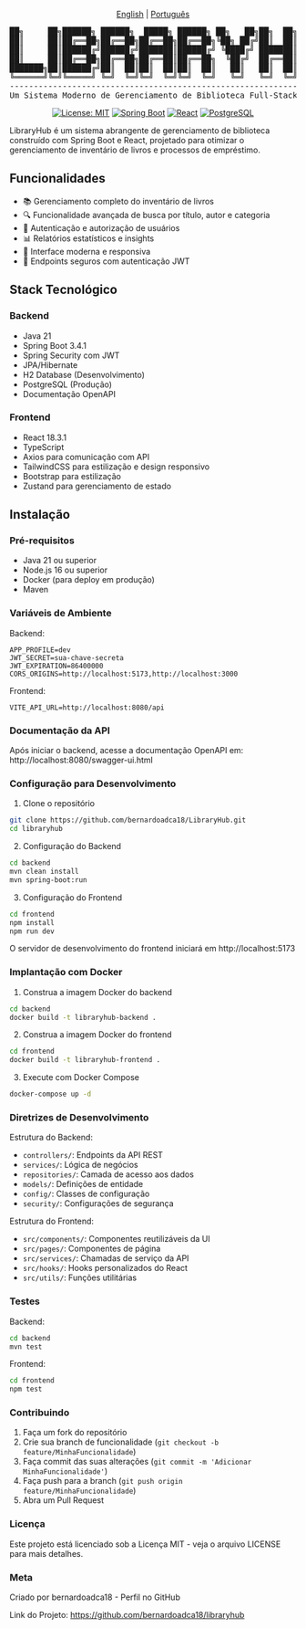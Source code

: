 <div align="center">
  
[English](README.md) | [Português](README.pt-br.md)
  
<pre>
██╗     ██╗██████╗ ██████╗  █████╗ ██████╗ ██╗   ██╗██╗  ██╗██╗   ██╗██████╗
██║     ██║██╔══██╗██╔══██╗██╔══██╗██╔══██╗╚██╗ ██╔╝██║  ██║██║   ██║██╔══██╗
██║     ██║██████╔╝██████╔╝███████║██████╔╝ ╚████╔╝ ███████║██║   ██║██████╔╝
██║     ██║██╔══██╗██╔══██╗██╔══██║██╔══██╗  ╚██╔╝  ██╔══██║██║   ██║██╔══██╗
███████╗██║██████╔╝██║  ██║██║  ██║██║  ██║   ██║   ██║  ██║╚██████╔╝██████╔╝
╚══════╝╚═╝╚═════╝ ╚═╝  ╚═╝╚═╝  ╚═╝╚═╝  ╚═╝   ╚═╝   ╚═╝  ╚═╝ ╚═════╝ ╚═════╝
---------------------------------------------------------------------------
Um Sistema Moderno de Gerenciamento de Biblioteca Full-Stack
</pre>

[![License: MIT](https://img.shields.io/badge/License-MIT-yellow.svg)](https://opensource.org/licenses/MIT)
[![Spring Boot](https://img.shields.io/badge/Spring%20Boot-3.4.1-brightgreen.svg)](https://spring.io/projects/spring-boot)
[![React](https://img.shields.io/badge/React-18.3.1-blue.svg)](https://reactjs.org/)
[![PostgreSQL](https://img.shields.io/badge/PostgreSQL-Latest-blue.svg)](https://www.postgresql.org/)

</div>

LibraryHub é um sistema abrangente de gerenciamento de biblioteca construído com Spring Boot e React, projetado para otimizar o gerenciamento de inventário de livros e processos de empréstimo.

## Funcionalidades

- 📚 Gerenciamento completo do inventário de livros
- 🔍 Funcionalidade avançada de busca por título, autor e categoria
- 👥 Autenticação e autorização de usuários
- 📊 Relatórios estatísticos e insights
- 📱 Interface moderna e responsiva
- 🔐 Endpoints seguros com autenticação JWT

## Stack Tecnológico

### Backend
- Java 21
- Spring Boot 3.4.1
- Spring Security com JWT
- JPA/Hibernate
- H2 Database (Desenvolvimento)
- PostgreSQL (Produção)
- Documentação OpenAPI

### Frontend
- React 18.3.1
- TypeScript
- Axios para comunicação com API
- TailwindCSS para estilização e design responsivo
- Bootstrap para estilização
- Zustand para gerenciamento de estado

## Instalação

### Pré-requisitos
- Java 21 ou superior
- Node.js 16 ou superior
- Docker (para deploy em produção)
- Maven

### Variáveis de Ambiente

Backend:
```properties
APP_PROFILE=dev
JWT_SECRET=sua-chave-secreta
JWT_EXPIRATION=86400000
CORS_ORIGINS=http://localhost:5173,http://localhost:3000
```

Frontend:
```properties
VITE_API_URL=http://localhost:8080/api
```

### Documentação da API
Após iniciar o backend, acesse a documentação OpenAPI em:
http://localhost:8080/swagger-ui.html

### Configuração para Desenvolvimento

1. Clone o repositório
```bash
git clone https://github.com/bernardoadca18/LibraryHub.git
cd libraryhub
```
2. Configuração do Backend
```bash
cd backend
mvn clean install
mvn spring-boot:run
```

3. Configuração do Frontend
```bash
cd frontend
npm install
npm run dev
```
O servidor de desenvolvimento do frontend iniciará em http://localhost:5173

### Implantação com Docker

1. Construa a imagem Docker do backend
```bash
cd backend
docker build -t libraryhub-backend .
```

2. Construa a imagem Docker do frontend
```bash
cd frontend
docker build -t libraryhub-frontend .
```

3. Execute com Docker Compose
```bash
docker-compose up -d
```

### Diretrizes de Desenvolvimento

Estrutura do Backend:
- `controllers/`: Endpoints da API REST
- `services/`: Lógica de negócios
- `repositories/`: Camada de acesso aos dados
- `models/`: Definições de entidade
- `config/`: Classes de configuração
- `security/`: Configurações de segurança

Estrutura do Frontend:
- `src/components/`: Componentes reutilizáveis da UI
- `src/pages/`: Componentes de página
- `src/services/`: Chamadas de serviço da API
- `src/hooks/`: Hooks personalizados do React
- `src/utils/`: Funções utilitárias

### Testes

Backend:
```bash
cd backend
mvn test
```

Frontend:
```bash
cd frontend
npm test
```

### Contribuindo

1. Faça um fork do repositório
2. Crie sua branch de funcionalidade (`git checkout -b feature/MinhaFuncionalidade`)
3. Faça commit das suas alterações (`git commit -m 'Adicionar MinhaFuncionalidade'`)
4. Faça push para a branch (`git push origin feature/MinhaFuncionalidade`)
5. Abra um Pull Request

### Licença
Este projeto está licenciado sob a Licença MIT - veja o arquivo LICENSE para mais detalhes.

### Meta
Criado por bernardoadca18 - Perfil no GitHub

Link do Projeto: https://github.com/bernardoadca18/libraryhub

